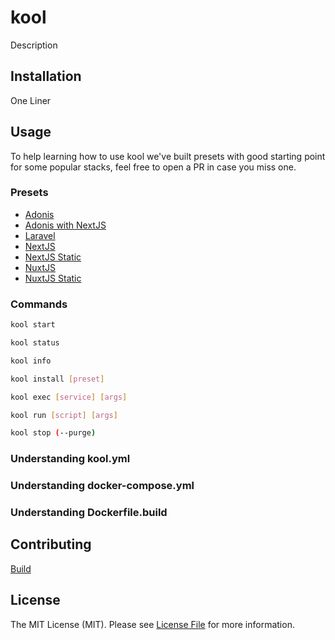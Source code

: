 # kool

Description

## Installation

One Liner

## Usage

To help learning how to use kool we've built presets with good starting point for some popular stacks, feel free to open a PR in case you miss one.

### Presets

- [Adonis](docs/presets/adonis.md)
- [Adonis with NextJS](docs/presets/adonis-nextjs.md)
- [Laravel](docs/presets/laravel.md)
- [NextJS](docs/presets/nextjs.md)
- [NextJS Static](docs/presets/nextjs-static.md)
- [NuxtJS](docs/presets/nuxtjs.md)
- [NuxtJS Static](docs/presets/nuxtjs-static.md)

### Commands

```bash
kool start
```

```bash
kool status
```

```bash
kool info
```

```bash
kool install [preset]
```

```bash
kool exec [service] [args]
```

```bash
kool run [script] [args]
```

```bash
kool stop (--purge)
```

### Understanding kool.yml

### Understanding docker-compose.yml

### Understanding Dockerfile.build

## Contributing

[Build](docs/BUILD.md)

## License

The MIT License (MIT). Please see [License File](LICENSE.md) for more information.
